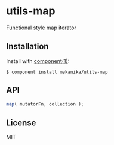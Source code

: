 
# utils-map

  Functional style map iterator


## Installation

  Install with [component(1)](http://component.io):

    $ component install mekanika/utils-map


## API

```js
map( mutatorFn, collection );
```


## License

  MIT
